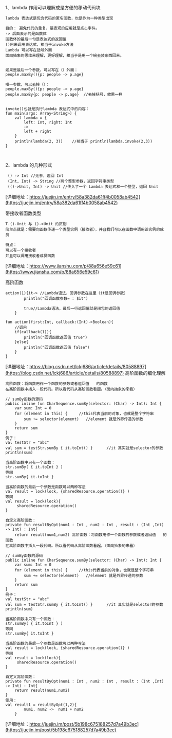 
1、lambda 作用可以理解成是方便的移动代码块
 ```
 lambda 表达式是包含代码的匿名函数，也是作为一种类型出现
 
 目的： 避免代码的重复，最直观的应用就是点击事件。
 -> 后面表示的是函数体
 函数体的最后一句是表达式的返回值
 ()用来调用表达式，相当于invoke方法
 Lambda 可以写在括号外面
 面向抽象的思维来理解，更好理解，相当于是用一个碗去装东西回来。
 
 
 如果是最后一个参数，可以写在（）外面：
 people.maxBy(){p: people -> p.age}
 
 唯一参数，可以去掉（）：
 people.maxBy(){p: people -> p.age}
 people.maxBy{p: people -> p.age}  //去掉括号，效果一样
 
 
 invoke()也就是执行lambda 表达式中的内容：
 fun main(args: Array<String>) { 
     val lambda = { 
         left: Int, right: Int 
         -> 
         left + right 
     } 
     println(lambda(2, 3))    //相当于 println(lambda.invoke(2,3)) 
 } 
 
 
 
 ```


2、lambda 的几种形式
```
 () -> Int //无参，返回 Int  
 (Int, Int) -> String //两个整型参数，返回字符串类型 
 (()->Unit, Int) -> Unit //传入了一个 Lambda 表达式和一个整型，返回 Unit 
```
[详细地址：https://juejin.im/entry/58a382da61ff4b0058ab4542](https://juejin.im/entry/58a382da61ff4b0058ab4542)

带接收者函数类型
```
T.()-Unit 与 ()->Unit 的区别
简单点就是：需要向函数传递一个类型实例（接收者），并且我们可以在函数中调用该实例的成员

特点：
可以有一个接收者
并且可以调用接收者成员函数

```
[详细地址：https://www.jianshu.com/p/88a656e59c61](https://www.jianshu.com/p/88a656e59c61)

高阶函数
```
action(1){it-> //Lambda语法，回调参数在这里（it是回调参数）
        println("回调函数参数= : $it")

        true//Lambda语法，最后一行返回值就是闭包的返回值
    }
    
fun action(first:Int, callback:(Int)->Boolean){
    //调用
    if(callback(1)){
        println("回调函数返回值 true")
    }else{
        println("回调函数返回值 false")
    }
}

```
[详细地址：https://blog.csdn.net/lckj686/article/details/80588897](https://blog.csdn.net/lckj686/article/details/80588897)
高阶函数的细化理解
```
高阶函数：将函数用作一个函数的参数或者返回值   的函数
在高阶函数中插入一段代码。所以看代码从高阶函数看起。（面向抽象的来看）

// sumBy函数的源码
public inline fun CharSequence.sumBy(selector: (Char) -> Int): Int {
    var sum: Int = 0
    for (element in this) {     //this代表当前的对象，也就是整个字符串
        sum += selector(element)   //element 就是外界传递的参数
    }
    return sum
}
例子：
val testStr = "abc"
val sum = testStr.sumBy { it.toInt() }      //it 其实就是selector的参数
println(sum)

当高阶函数中只有一个函数：
str.sumBy( { it.toInt } )
等同
str.sumBy{ it.toInt }

当高阶函数的最后一个参数是函数可以两种写法
val result = lock(lock, {sharedResource.operation()} )
等同
val result = lock(lock){
     sharedResource.operation()
}

自定义高阶函数：
private fun resultByOpt(num1 : Int , num2 : Int , result : (Int ,Int) -> Int) : Int{
    return result(num1,num2) 高阶函数：将函数用作一个函数的参数或者返回值   的函数
在高阶函数中插入一段代码。所以看代码从高阶函数看起。（面向抽象的来看）

// sumBy函数的源码
public inline fun CharSequence.sumBy(selector: (Char) -> Int): Int {
    var sum: Int = 0
    for (element in this) {     //this代表当前的对象，也就是整个字符串
        sum += selector(element)   //element 就是外界传递的参数
    }
    return sum
}
例子：
val testStr = "abc"
val sum = testStr.sumBy { it.toInt() }      //it 其实就是selector的参数
println(sum)

当高阶函数中只有一个函数：
str.sumBy( { it.toInt } )
等同
str.sumBy{ it.toInt }

当高阶函数的最后一个参数是函数可以两种写法
val result = lock(lock, {sharedResource.operation()} )
等同
val result = lock(lock){
     sharedResource.operation()
}

自定义高阶函数：
private fun resultByOpt(num1 : Int , num2 : Int , result : (Int ,Int) -> Int) : Int{
    return result(num1,num2)
}
使用：
val result1 = resultByOpt(1,2){
        num1, num2 ->  num1 + num2
    }

```
[详细地址：https://juejin.im/post/5b198c675188257d7a49b3ec](https://juejin.im/post/5b198c675188257d7a49b3ec)
